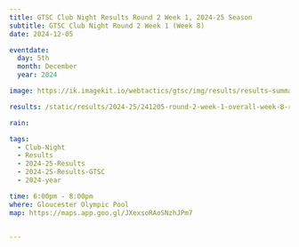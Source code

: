 ```yaml
---
title: GTSC Club Night Results Round 2 Week 1, 2024-25 Season
subtitle: GTSC Club Night Round 2 Week 1 (Week 8)
date: 2024-12-05

eventdate:
  day: 5th
  month: December
  year: 2024

image: https://ik.imagekit.io/webtactics/gtsc/img/results/results-summary-8.jpg

results: /static/results/2024-25/241205-round-2-week-1-overall-week-8-results-update.pdf

rain:

tags:
  - Club-Night
  - Results
  - 2024-25-Results
  - 2024-25-Results-GTSC
  - 2024-year

time: 6:00pm - 8:00pm
where: Gloucester Olympic Pool
map: https://maps.app.goo.gl/JXexsoRAoSNzhJPm7


---
```





